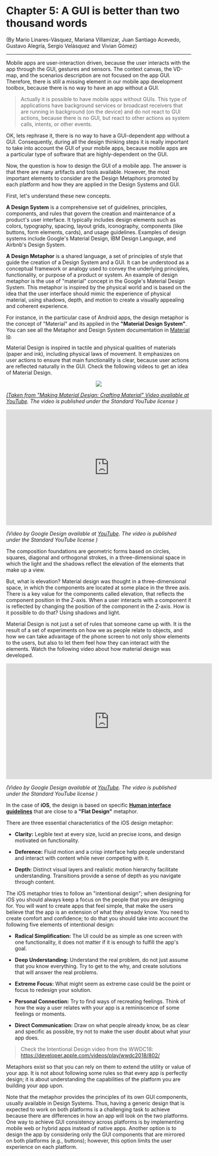 # Chapter 5: A GUI is better than two thousand words
\(By Mario Linares-Vásquez, Mariana Villamizar, Juan Santiago Acevedo, Gustavo Alegría, Sergio Velásquez and Vivian Gómez\)

---

Mobile apps are user-interaction driven, because the user interacts with the app through the GUI, gestures and sensors. The context canvas, the VD-map, and the scenarios description are not focused on the app GUI. Therefore, there is still a missing element in our mobile app development toolbox, because there is no way to have an app without a GUI.
> Actually it is possible to have mobile apps without GUIs. This type of applications have background services or broadcast receivers that are running in background (on the device) and do not react to GUI actions, because there is no GUI, but react to other actions as system calls, intents, or other events.

OK, lets rephrase it, there is no way to have a GUI-dependent app without a GUI. Consequently, during all the design thinking steps it is really important to take into account the GUI of your mobile apps, because mobile apps are a particular type of software that are highly-dependent on the GUI.

Now, the question is how to design the GUI of a mobile app. The answer is that there are many artifacts and tools available. However, the most important elements to consider are the Design Metaphors promoted by each platform and how they are applied in the Design Systems and GUI. 

First, let's understand these new concepts.

**A Design System** is a comprehensive set of guidelines, principles, components, and rules that govern the creation and maintenance of a product's user interface. It typically includes design elements such as colors, typography, spacing, layout grids, iconography, components (like buttons, form elements, cards), and usage guidelines. Examples of design systems include Google's Material Design, IBM Design Language, and Airbnb's Design System.

**A Design Metaphor**   is a shared language, a set of principles of style that guide the creation of a Design System and a GUI. It can be understood as a conceptual framework or analogy used to convey the underlying principles, functionality, or purpose of a product or system. An example of design metaphor is the use of "material" concept in the Google's Material Design System. This metaphor is inspired by the physical world and is based on the idea that the user interface should mimic the experience of physical material, using shadows, depth, and motion to create a visually appealing and coherent experience.  

For instance, in the particular case of Android apps, the design metaphor is the concept of "Material" and its applied in the **"Material Design System"**. You can see all the Metaphor and Design System documentation in [Material io](https://material.io/guidelines/#).

Material Design is inspired in tactile and physical qualities of materials (paper and ink), including physical laws of movement. It emphasizes on user actions to ensure that main functionality is clear, because user actions are reflected naturally in the GUI. Check the following videos to get an idea of Material Design.

<p align="center">
<a href="https://www.youtube.com/watch?app=desktop&v=Y0UEGsvcYvk&ab_channel=GoogleDesign" target="_blank">
  <img src="../assets/chapter5/MaterialDesign.jpg">
</p>

_(Taken from "Making Material Design: Crafting Material" Video available at [YouTube](https://youtu.be/Y0UEGsvcYvk). The video is published under the Standard YouTube license )_

<iframe width="560" height="315" src="https://www.youtube.com/embed/cQzien5H2Do?si=RjSY7TdOtiAXhl8A" title="YouTube video player" frameborder="0" allow="accelerometer; autoplay; clipboard-write; encrypted-media; gyroscope; picture-in-picture; web-share" allowfullscreen></iframe>

_(Video by Google Design available at [YouTube](https://www.youtube.com/watch?time_continue=45&v=cQzien5H2Do). The video is published under the Standard YouTube license )_

The composition foundations are geometric forms based on circles, squares, diagonal and orthogonal strokes, in a three-dimensional space in which the light and the shadows reflect the elevation of the elements that make up a view.

But, what is elevation? Material design was thought in a three-dimensional space, in which the components are located at some place in the three axis. There is a key value for the components called elevation, that reflects the component position in the Z-axis. When a user interacts with a component it is reflected by changing the position of the component in the Z-axis. How is it possible to do that? Using shadows and light.

Material Design is not just a set of rules that someone came up with. It is the result of a set of experiments on how we as people relate to objects, and how we can take advantage of the phone screen to not only show elements to the users, but also to let them feel how they can interact with the elements. Watch the following video about how material design was developed.

<iframe width="560" height="315" src="https://www.youtube.com/embed/rrT6v5sOwJg?si=CV1hJobAG7Rwv64G" title="YouTube video player" frameborder="0" allow="accelerometer; autoplay; clipboard-write; encrypted-media; gyroscope; picture-in-picture; web-share" allowfullscreen></iframe>

_(Video by Google Design available at [YouTube](https://www.youtube.com/watch?v=rrT6v5sOwJg). The video is published under the Standard YouTube license )_

In the case of **iOS**, the design is based on specific **[Human interface guidelines](https://developer.apple.com/design/human-interface-guidelines/)** that are close to a **"Flat Design"** metaphor.

There are three essential characteristics of the iOS design metaphor:

- **Clarity:** Legible text at every size, lucid an precise icons, and design motivated on functionality.

- **Deference:** Fluid motion and a crisp interface help people understand and interact with content while never competing with it.

- **Depth:** Distinct visual layers and realistic motion hierarchy facilitate understanding. Transitions provide a sense of depth as you navigate through content.

The iOS metaphor tries to follow an "intentional design"; when designing for iOS you should always keep a focus on the people that you are designing for. You will want to create apps that feel simple, that make the users believe that the app is an extension of what they already know. You need to create comfort and confidence; to do that you should take into account the following five elements of intentional design:

- **Radical Simplification:** The UI could be as simple as one screen with one functionality, it does not matter if it is enough to fulfill the app's goal.

- **Deep Understanding:** Understand the real problem, do not just assume that you know everything. Try to get to the why, and create solutions that will answer the real problems.

- **Extreme Focus:** What might seem as extreme case could be the point or focus to redesign your solution.

- **Personal Connection:** Try to find ways of recreating feelings. Think of how the way a user relates with your app is a reminiscence of some feelings or moments.

- **Direct Communication:** Draw on what people already know, be as clear and specific as possible, try not to make the user doubt about what your app does.

> Check the Intentional Design video from the WWDC18:
https://developer.apple.com/videos/play/wwdc2018/802/

Metaphors exist so that you can rely on them to extend the utility or value of your app. It is not about following some rules so that every app is perfectly design; it is about understanding the capabilities of the platform you are building your app upon.

Note that the metaphor provides the principles of its own GUI components, usually available in Design Systems. Thus, having a generic design that is expected to work on both platforms is a challenging task to achieve because there are differences in how an app will look on the two platforms. One way to achieve GUI consistency across platforms is by implementing mobile web or hybrid apps instead of native apps. Another option is to design the app by considering only the GUI components that are mirrored on both platforms (e.g., buttons); however, this option limits the user experience on each platform.
